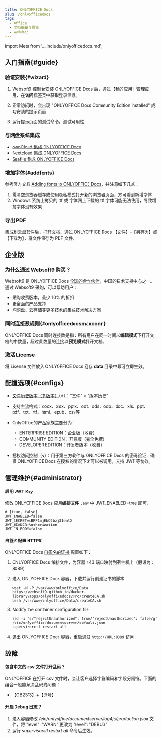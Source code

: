 ```yaml
---
title: ONLYOFFICE Docs
slug: /onlyofficedocs
tags:
  - Office
  - 文档编辑与预览
  - 在线办公
---
```


import Meta from './_include/onlyofficedocs.md';

<Meta name="meta" />

## 入门指南{#guide}

### 验证安装{#wizard}

1. Websoft9 控制台安装 ONLYOFFICE Docs 后，通过【我的应用】管理应用，在**访问**标签页中获取登录信息。  

2. 正常访问时，会出现 "ONLYOFFICE Docs Community Edition installed" 成功安装的提示页面

3. 运行提示页面的测试命令，测试可用性

### 与网盘系统集成

* [ownCloud 集成  ONLYOFFICE Docs](./owncloud/solution#onlyoffice)
* [Nextcloud 集成  ONLYOFFICE Docs](./nextcloud/solution#onlyoffice)
* [Seafile 集成  ONLYOFFICE Docs](./seafile/solution#onlyoffice)

### 增加字体{#addfonts}

参考官方文档 [Adding fonts to ONLYOFFICE Docs](https://helpcenter.onlyoffice.com/installation/docs-community-install-fonts-linux.aspx)，并注意如下几点：

1. 需清空浏览器缓存或使用隐私模式打开新的浏览器页面，方可看到新增字体
2. Windows 系统上拷贝的 ttf 或 字体网上下载的 ttf 字体可能无法使用，导致增加字体没有效果

### 导出 PDF

集成到云盘软件后，打开文档，通过 ONLYOFFICE Docs  【文件】-【另存为】或【下载为】，将文件保存为 PDF 文件。

## 企业版

### 为什么通过 Websoft9 购买？

Websoft9 是 ONLYOFFICE Docs [全球的合作伙伴](https://www.onlyoffice.com/search.aspx?search=websoft9)，中国的技术支持中心之一。 通过 Websoft9 采购，可以帮助用户：

- 采购收费版本，最少 10% 的折扣
- 更全面的产品支持
- 与网盘、云存储等更多技术的集成技术解决方案 

### 同时连接数规则{#onlyofficedocsmaxconn}

ONLYOFFICE Docs 同时连接数是指：所有用户在同一时间以**编辑模式**下打开文档的中数量，超过此数量的连接以**预览模式**打开文档。

### 激活 License

将 License 文件放入 ONLYOFFICE Docs 卷存 **data** 目录中即可立即生效。  

## 配置选项{#configs}

 - [文件历史版本（多版本）](https://helpcenter.onlyoffice.com/onlyoffice-editors/onlyoffice-document-editor/HelpfulHints/VersionHistory.aspx)（√）："文件" > "版本历史"

 - 支持主流格式：docx、xlsx、pptx、odt、ods、odp、doc、xls、ppt、pdf、txt、rtf、html、epub、csv等

 - OnlyOffice的产品家族主要分为：

    * ENTERPRISE EDITION：企业版（收费）
    * COMMUNITY EDITION：开源版（完全免费）
    * DEVELOPER EDITION：开发者版本（收费）

- 授权访问控制（√）：用于第三方软件与 ONLYOFFICE Docs 的密码验证，确保 ONLYOFFICE Docs 在授权的情况下才可以被调用，支持 JWT 等协议。

## 管理维护{#administrator}

#### 启用 JWT Key

修改 ONLYOFFICE Docs 应用**编排文件**  `.env` 中 JWT_ENABLED=true 即可。  

```
# [true, false]
JWT_ENABLED=false
JWT_SECRET=sBPF1mjEbQ2bzj31entX
JWT_HEADER=Authorization
JWT_IN_BODY=false
```

#### 自签名配置 HTTPS

ONLYOFFICE Docs [自签名的证书](https://helpcenter.onlyoffice.com/installation/docs-community-install-docker.aspx) 配置如下：

1. ONLYOFFICE Docs 编排文件，为容器 443 端口映射到宿主机上（假设为：8089）

2. 进入 ONLYOFFICE Docs 容器，下载并运行创建证书的脚本
   ```
   wget -N -P /var/www/onlyoffice/Data https://websoft9.github.io/docker-library/apps/onlyofficedocs/src/createCA.sh
   bash /var/www/onlyoffice/Data/createCA.sh
   ```
3. Modify the container configuration file
   ```
   sed -i 's/"rejectUnauthorized": true/"rejectUnauthorized": false/g' /etc/onlyoffice/documentserver/default.json
   supervisorctl restart all
   ```
4. 退出 ONLYOFFICE Docs 容器，重启通过 `http://URL:8089` 访问

## 故障

#### 包含中文的 csv 文件打开乱码？

ONLYOFFICE 在打开 csv 文件时，会让客户选择字符编码和字段分隔符。下面的组合一般能解决乱码的问题：  

- 【GB2313】+【逗号】  

#### 开启 Debug 日志？ 

1. 进入容器修改 */etc/onlyoffice/documentserver/log4js/production.json* 文件，将  "level": "WARN" 更改为 "level": "DEBUG"
2. 运行 *supervisorctl restart all* 命令后生效。 
